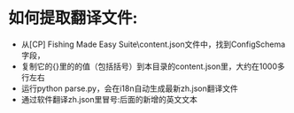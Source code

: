# 如何提取翻译文件:
 * 从[CP] Fishing Made Easy Suite\content.json文件中，找到ConfigSchema字段，
 * 复制它的{}里的的值（包括括号）到本目录的content.json里，大约在1000多行左右
 * 运行python parse.py，会在i18n自动生成最新zh.json翻译文件
 * 通过软件翻译zh.json里冒号:后面的新增的英文文本

 
